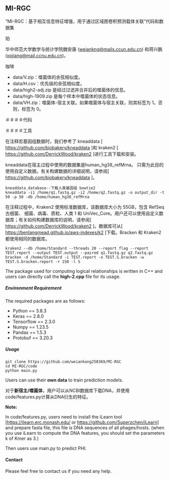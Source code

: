 ## MI-RGC

“MI-RGC：基于相互信息特征增强，用于通过区域图卷积预测载体关联”代码和数据集

珀

华中师范大学数学与统计学院魏安康 (weiankng@mails.ccun.edu.cn) 和蒋兴鹏 (xpjiang@mail.ccnu.edu.cn)。

咖啡

- data/V.zip：噬菌体的余弦相似度。
- data/H.csv：优先级的余弦相似度。
- data/high2-adj.zip 是经过过滤并合并后的噬菌体的信息。
- data/high-1909.zip 是每个样本中噬菌体的状态信息。
- data/VH.zip：噬菌体-宿主关联。如果噬菌体与宿主关联，则其标签为 1。否则，标签为 0。


＃＃＃＃代码

＃＃＃＃工具

在注释宏基因组数据时，我们参考了 kneaddata [ https://github.com/biobakery/kneaddata ]和 kraken2 [ https://github.com/DerrickWood/kraken2 ]进行工具下载和安装。

kneaddata在宿主过程中使用的数据集是human_hg38_refMrna。
只需为此目的使用自定义数据。有关构建数据的详细说明，请参阅[ https://github.com/biobakery/kneaddata ]。

```
kneaddata_database--下载人类基因组 bowtie2
kneaddata -i1 /home/q1.fastq.gz -i2 /home/q2.fastq.gz -o output_dir -t 50 -p 50 -db /home/human_hg38_refMrna
```

在注释过程中，Kraken2 使用标准数据库，该数据库大小为 55GB，包含 RefSeq 古细菌、 细菌、病毒、质粒、人类 1 和 UniVec_Core。用户还可以使用自定义数据库；有关如何构建数据库的说明，请参阅[ https://github.com/DerrickWood/kraken2 ]。数据库可从[ https://benlangmead.github.io/aws-indexes/k2 ]下载。Bracken 和 Kraken2 都使用相同的数据库。

```
kraken2 --db /home/Standard --threads 20 --report flag --report TEST.report --output TEST.output --paired q1.fastq.gz q2.fastq.gz
bracken -d /home/Standard -i TEST.report -o TEST.S.bracken -w TEST.S.bracken.report -r 150 -l S
```

The package used for computing logical relationships is written in C++ and users can directly call the **high-2.cpp** file for its usage.

##### Environment Requirement

The required packages are as follows:

- Python == 3.8.3
- Keras == 2.8.0
- Tensorflow == 2.3.0
- Numpy == 1.23.5
- Pandas == 1.5.3
- Protobuf == 3.20.3

##### Usage

```
git clone https://github.com/weiankang258369/MI-RGC
cd MI-RGC/code
python main.py
```

Users can use their **own data** to train prediction models. 

对于**新宿主/噬菌体**，用户可以从NCBI数据库下载DNA，并使用code/features.py计算从DNA衍生的特征。

**Note:** 

In code/features.py, users need to install the iLearn tool [https://ilearn.erc.monash.edu/ or https://github.com/Superzchen/iLearn] and prepare fasta file, this file is DNA sequences of all phages/hosts. (when you use iLearn to compute the DNA features, you should set the parameters k of Kmer as 3.)

Then users use main.py to predict PHI.


#### Contact

Please feel free to contact us if you need any help.
